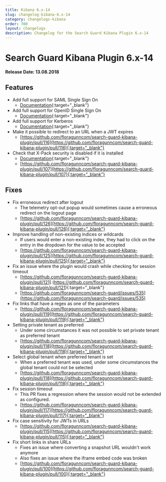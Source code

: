 ```yaml
---
title: Kibana 6.x-14
slug: changelog-kibana-6.x-14
category: changelogs-kibana
order: 700
layout: changelogs
description: Changelog for the Search Guard Kibana Plugin 6.x-14
---
```


<!---
Copryight 2010 floragunn GmbH
-->

# Search Guard Kibana Plugin 6.x-14

**Release Date: 13.08.2018**

## Features
* Add full support for SAML Single Sign On
  * [Documentation](/latest/kibana-authentication-saml){:target="_blank"} 
* Add full support for OpenID Single Sign On
  * [Documentation](/latest/kibana-authentication-openid){:target="_blank"}  
* Add full support for Kerberos
  * [Documentation](/latest/kibana-authentication-kerberos){:target="_blank"}  
* Make it possible to redirect to an URL when a JWT expires
  * [https://github.com/floragunncom/search-guard-kibana-plugin/pull/116](https://github.com/floragunncom/search-guard-kibana-plugin/pull/116){:target="_blank"} 
* Check that X-Pack security is disabled if it is installed
  * [Documentation](/latest/kibana-authentication-jwt#login-url){:target="_blank"} 
  * [https://github.com/floragunncom/search-guard-kibana-plugin/pull/107](https://github.com/floragunncom/search-guard-kibana-plugin/pull/107){:target="_blank"}
 
## Fixes

* Fix erroneous redirect after logout
  * The telemetry opt-out popup would sometimes cause a erroneous redirect on the logout page
  *  [https://github.com/floragunncom/search-guard-kibana-plugin/pull/126](https://github.com/floragunncom/search-guard-kibana-plugin/pull/126){:target="_blank"}
* Improve handling of non-existing indices or wildcards
  * If users would enter a non-existing index, they had to click on the entry in the dropdown for the value to be accepted
  * [https://github.com/floragunncom/search-guard-kibana-plugin/pull/125](https://github.com/floragunncom/search-guard-kibana-plugin/pull/125){:target="_blank"}
* Fix an issue where the plugin would crash while checking for session timeout    
  * [https://github.com/floragunncom/search-guard-kibana-plugin/pull/121] (https://github.com/floragunncom/search-guard-kibana-plugin/pull/121){:target="_blank"}
  * [https://github.com/floragunncom/search-guard/issues/535](https://github.com/floragunncom/search-guard/issues/535)
* Fix links that have a regex as one of the parameters
  * [https://github.com/floragunncom/search-guard-kibana-plugin/pull/119](https://github.com/floragunncom/search-guard-kibana-plugin/pull/119){:target="_blank"}
* Setting private tenant as preferred
  * Under some circumstances it was not possible to set private tenant as preferred tenant
  * [https://github.com/floragunncom/search-guard-kibana-plugin/pull/118](https://github.com/floragunncom/search-guard-kibana-plugin/pull/118){:target="_blank"}
* Select global tenant when preferred tenant is set
  * When a preferred tenant was used, under some circumstances the global tenant could not be selected
  * [https://github.com/floragunncom/search-guard-kibana-plugin/pull/118](https://github.com/floragunncom/search-guard-kibana-plugin/pull/118){:target="_blank"}
* Fix session timeout
  * This PR fixes a regression where the session would not be extended as configured.
  * [https://github.com/floragunncom/search-guard-kibana-plugin/pull/117](https://github.com/floragunncom/search-guard-kibana-plugin/pull/117){:target="_blank"}
* Fix case sensitivity for JWTs in URLs
  * [https://github.com/floragunncom/search-guard-kibana-plugin/pull/115](https://github.com/floragunncom/search-guard-kibana-plugin/pull/115){:target="_blank"}
* Fix short links in share URLs
  * Fixes an issue where converting a snapshot URL wouldn't work anymore
  * Also fixes an issue where the iframe embed code was broken
  * [https://github.com/floragunncom/search-guard-kibana-plugin/pull/100](https://github.com/floragunncom/search-guard-kibana-plugin/pull/100){:target="_blank"}   
